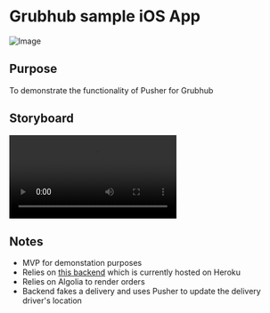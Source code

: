 # Grubhub sample iOS App
![Image](https://imgur.com/dE9RD0m)
## Purpose
To demonstrate the functionality of Pusher for Grubhub

## Storyboard
![Storyboard](i.imgur.com/Cozu3GW.mp4)

## Notes
- MVP for demonstation purposes
- Relies on [this backend](https://github.com/zasmail/grubhub_backend) which is currently hosted on Heroku
- Relies on Algolia to render orders
- Backend fakes a delivery and uses Pusher to update the delivery driver's location

